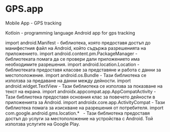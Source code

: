 # GPS.app
Mobile App - GPS tracking

Kotloin - programming language
Android app for gps tracking

import android.Manifest                                      - библиотека, която предоставя достъп до манифестния файл на Android, който съдържа разрешенията на приложението.
import android.content.pm.PackageManager                    - библиотеката помага да се провери дали приложението има необходимите разрешения.
import android.location.Location                           - библиотеката предоставя класове за представяне и работа с данни за местоположение.
import android.os.Bundle                                - Тази библиотека се използва за предаване на данни между дейности.
import android.widget.TextView                         - Тази библиотека се използва за показване на текст на екрана.
import androidx.appcompat.app.AppCompatActivity             - Тази библиотека предоставя основния клас за повечето дейности в приложенията за Android.
import androidx.core.app.ActivityCompat              - Тази библиотека помага за изискване на разрешения от потребителя.
import com.google.android.gms.location.*           -  Тази библиотека предоставя достъп до услуги за местоположение на устройства с Android. Той използва услугите на Google Play.
